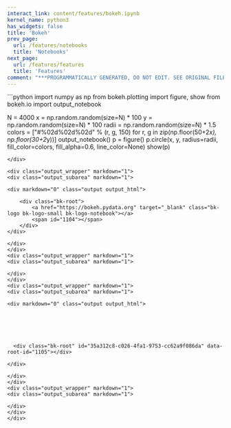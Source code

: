 ```yaml
---
interact_link: content/features/bokeh.ipynb
kernel_name: python3
has_widgets: false
title: 'Bokeh'
prev_page:
  url: /features/notebooks
  title: 'Notebooks'
next_page:
  url: /features/features
  title: 'Features'
comment: "***PROGRAMMATICALLY GENERATED, DO NOT EDIT. SEE ORIGINAL FILES IN /content***"
---
```



<div markdown="1" class="cell code_cell">
<div class="input_area" markdown="1">
```python
import numpy as np
from bokeh.plotting import figure, show
from bokeh.io import output_notebook

N = 4000
x = np.random.random(size=N) * 100
y = np.random.random(size=N) * 100
radii = np.random.random(size=N) * 1.5
colors = ["#%02d%02d%02d" % (r, g, 150) for r, g in zip(np.floor(50+2*x), np.floor(30+2*y))]
output_notebook()
p = figure()
p.circle(x, y, radius=radii, fill_color=colors, fill_alpha=0.6, line_color=None)
show(p)

```
</div>

<div class="output_wrapper" markdown="1">
<div class="output_subarea" markdown="1">

<div markdown="0" class="output output_html">

    <div class="bk-root">
        <a href="https://bokeh.pydata.org" target="_blank" class="bk-logo bk-logo-small bk-logo-notebook"></a>
        <span id="1104"></span>
    </div>
</div>

</div>
</div>
<div class="output_wrapper" markdown="1">
<div class="output_subarea" markdown="1">

</div>
</div>
<div class="output_wrapper" markdown="1">
<div class="output_subarea" markdown="1">

<div markdown="0" class="output output_html">






  <div class="bk-root" id="35a312c8-c026-4fa1-9753-cc62a9f086da" data-root-id="1105"></div>

</div>

</div>
</div>
<div class="output_wrapper" markdown="1">
<div class="output_subarea" markdown="1">

</div>
</div>
</div>

